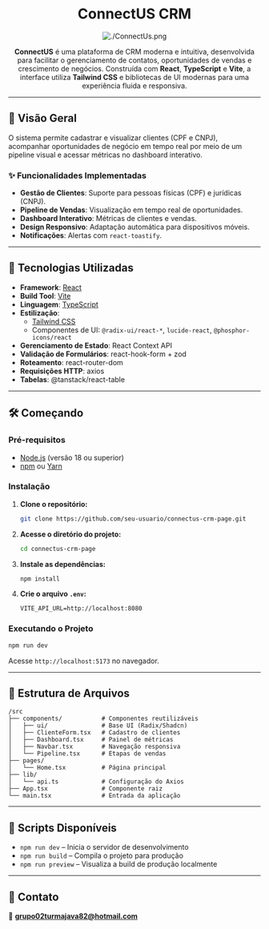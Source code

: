 <div align="center">

# ConnectUS CRM

![./ConnectUs.png](https://ik.imagekit.io/brunogodoy/logoConnectUS_zMK4zUiI2?updatedAt=1751742289467)

<p>
  <strong>ConnectUS</strong> é uma plataforma de CRM moderna e intuitiva, desenvolvida para facilitar o gerenciamento de contatos, oportunidades de vendas e crescimento de negócios. Construída com <strong>React</strong>, <strong>TypeScript</strong> e <strong>Vite</strong>, a interface utiliza <strong>Tailwind CSS</strong> e bibliotecas de UI modernas para uma experiência fluida e responsiva.
</p>

</div>

---

## 🔮 Visão Geral

O sistema permite cadastrar e visualizar clientes (CPF e CNPJ), acompanhar oportunidades de negócio em tempo real por meio de um pipeline visual e acessar métricas no dashboard interativo.

### ✨ Funcionalidades Implementadas

* **Gestão de Clientes**: Suporte para pessoas físicas (CPF) e jurídicas (CNPJ).
* **Pipeline de Vendas**: Visualização em tempo real de oportunidades.
* **Dashboard Interativo**: Métricas de clientes e vendas.
* **Design Responsivo**: Adaptação automática para dispositivos móveis.
* **Notificações**: Alertas com `react-toastify`.

---

## 🚀 Tecnologias Utilizadas

* **Framework**: [React](https://react.dev/)
* **Build Tool**: [Vite](https://vitejs.dev/)
* **Linguagem**: [TypeScript](https://www.typescriptlang.org/)
* **Estilização**:
    * [Tailwind CSS](https://tailwindcss.com/)
    * Componentes de UI: `@radix-ui/react-*`, `lucide-react`, `@phosphor-icons/react`
* **Gerenciamento de Estado**: React Context API
* **Validação de Formulários**: react-hook-form + zod
* **Roteamento**: react-router-dom
* **Requisições HTTP**: axios
* **Tabelas**: @tanstack/react-table

---

## 🛠️ Começando

### Pré-requisitos

* [Node.js](https://nodejs.org/en) (versão 18 ou superior)
* [npm](https://www.npmjs.com/) ou [Yarn](https://yarnpkg.com/)

### Instalação

1. **Clone o repositório:**
    ```sh
    git clone https://github.com/seu-usuario/connectus-crm-page.git
    ```

2. **Acesse o diretório do projeto:**
    ```sh
    cd connectus-crm-page
    ```

3. **Instale as dependências:**
    ```sh
    npm install
    ```

4. **Crie o arquivo `.env`:**
    ```env
    VITE_API_URL=http://localhost:8080
    ```

### Executando o Projeto

```sh
npm run dev
```

Acesse `http://localhost:5173` no navegador.

---

## 📂 Estrutura de Arquivos
```
/src
├── components/           # Componentes reutilizáveis
│   ├── ui/               # Base UI (Radix/Shadcn)
│   ├── ClienteForm.tsx   # Cadastro de clientes
│   ├── Dashboard.tsx     # Painel de métricas
│   ├── Navbar.tsx        # Navegação responsiva
│   └── Pipeline.tsx      # Etapas de vendas
├── pages/
│   └── Home.tsx          # Página principal
├── lib/
│   └── api.ts            # Configuração do Axios
├── App.tsx               # Componente raiz
└── main.tsx              # Entrada da aplicação
```

---

## 📜 Scripts Disponíveis

- `npm run dev` – Inicia o servidor de desenvolvimento  
- `npm run build` – Compila o projeto para produção  
- `npm run preview` – Visualiza a build de produção localmente  

---

## 🤝 Contato

📩 **grupo02turmajava82@hotmail.com**
